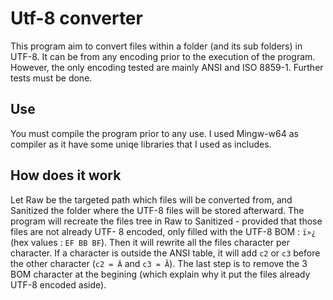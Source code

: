 # Utf-8 converter

This program aim to convert files within a folder (and its sub folders) in UTF-8.
It can be from any encoding prior to the execution of the program. However, the only encoding tested are mainly ANSI and ISO 8859-1.
Further tests must be done.

## Use

You must compile the program prior to any use. I used Mingw-w64 as compiler as it have some uniqe libraries that I used as includes.

## How does it work

Let Raw be the targeted path which files will be converted from, and Sanitized the folder where the UTF-8 files will be stored afterward.
The program will recreate the files tree in Raw to Sanitized - provided that those files are not already UTF- 8 encoded, only filled with the UTF-8 BOM : `ï»¿` (hex values : `EF BB BF`).
Then it will rewrite all the files character per character. If a character is outside the ANSI table, it will add `c2` or `c3` before the other character (`c2 = Â` and `c3 = Ã`). 
The last step is to remove the 3 BOM character at the begining (which explain why it put the files already UTF-8 encoded aside).